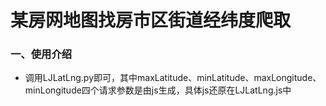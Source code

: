 # 某房网地图找房市区街道经纬度爬取
### 一、使用介绍
- 调用LJLatLng.py即可，其中maxLatitude、minLatitude、maxLongitude、minLongitude四个请求参数是由js生成，具体js还原在LJLatLng.js中
